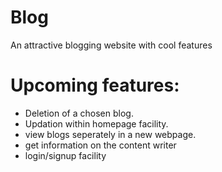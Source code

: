 # Blog
An attractive blogging website with cool features
# Upcoming features:
- Deletion of a chosen blog.
- Updation within homepage facility.
- view blogs seperately in a new webpage.
- get information on the content writer
- login/signup facility
  
